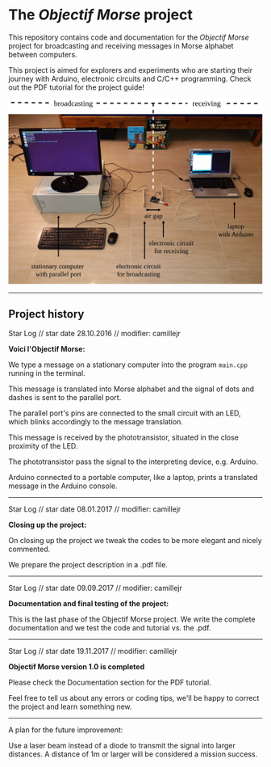 # The *Objectif Morse* project

This repository contains code and documentation for the *Objectif Morse* project for broadcasting and receiving messages in Morse alphabet between computers.

This project is aimed for explorers and experiments who are starting their journey with Arduino, electronic circuits and C/C++ programming. Check out the PDF tutorial for the project guide!

![Screenshot](Documentation/DWGs/full_setup.jpg)

---------------------------------------------------------------------

## Project history

Star Log // star date 28.10.2016 // modifier: camillejr

**Voici l'Objectif Morse:**

We type a message on a stationary computer into the program `main.cpp`
running in the terminal.

This message is translated into Morse alphabet and the signal of dots
and dashes is sent to the parallel port.

The parallel port's pins are connected to the small circuit with
an LED, which blinks accordingly to the message translation.

This message is received by the phototransistor, situated in the
close proximity of the LED.

The phototransistor pass the signal to the interpreting device,
e.g. Arduino.

Arduino connected to a portable computer, like a laptop, prints
a translated message in the Arduino console.

---------------------------------------------------------------------

Star Log // star date 08.01.2017 // modifier: camillejr

**Closing up the project:**

On closing up the project we tweak the codes to be more elegant and
nicely commented.

We prepare the project description in a .pdf file.

---------------------------------------------------------------------

Star Log // star date 09.09.2017 // modifier: camillejr

**Documentation and final testing of the project:**

This is the last phase of the Objectif Morse project. We write the complete documentation and we test the code and tutorial vs. the .pdf.

---------------------------------------------------------------------

Star Log // star date 19.11.2017 // modifier: camillejr

**Objectif Morse version 1.0 is completed**

Please check the Documentation section for the PDF tutorial.

Feel free to tell us about any errors or coding tips, we'll be happy to correct the project and learn something new.

---------------------------------------------------------------------
A plan for the future improvement:

Use a laser beam instead of a diode to transmit the signal into
larger distances. A distance of 1m or larger will be considered
a mission success.
